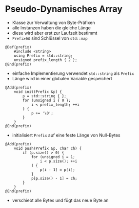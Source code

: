 # Pseudo-Dynamisches Array
* Klasse zur Verwaltung von Byte-Präfixen
* alle Instanzen haben die gleiche Länge
* diese wird aber erst zur Laufzeit bestimmt
* `Prefix`es sind Schlüssel von `std::map`

```
@Def(prefix)
	#include <string>
	using Prefix = std::string;
	unsigned prefix_length { 2 };
@End(prefix)
```
* einfache Implementierung verwendet `std::string` als `Prefix`
* Länge wird in einer globalen Variable gespeichert

```
@Add(prefix)
	void init(Prefix &p) {
		p = std::string { };
		for (unsigned i { 0 };
			i < prefix_length; ++i
		) {
			p += '\0';
		}
	}
@End(prefix)
```
* initialisiert `Prefix` auf eine feste Länge von Null-Bytes

```
@Add(prefix)
	void push(Prefix &p, char ch) {
		if (p.size() > 0) {
			for (unsigned i = 1;
				i < p.size(); ++i
			) {
				p[i - 1] = p[i];
			}
			p[p.size() - 1] = ch;
		}
	}
@End(prefix)
```
* verschiebt alle Bytes und fügt das neue Byte an

